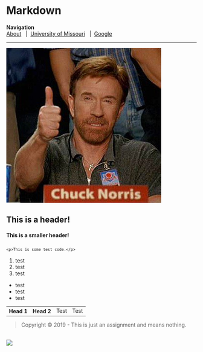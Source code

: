 # Markdown
<html>
  <head>
<b>Navigation</b>
<br><a href="markdown.html">About</a>
&nbsp;&nbsp;|&nbsp;&nbsp;<a href="https://missouri.edu">University of Missouri</a>
&nbsp;&nbsp;|&nbsp;&nbsp;<a href="https://google.com">Google</a>
<hr>
<img src="iu.jpg">

<h2>This is a header!</h2>

<h4>This is a smaller header!</h4>
</head>

<code>```<p>This is some test code.</p>```</code>
<ol>
  <li>test</li>
  <li>test</li>
  <li>test</li>
  </ol>
  
 <ul>
  <li>test</li>
  <li>test</li>
  <li>test</li>
  </ul>
  
 <table>
  <th>Head 1</th>
  <th>Head 2</th>
  <td>Test</td>
  <td>Test</td>
  </table>

<blockquote>Copyright &copy; 2019 - This is just an assignment and means nothing.</blockquote>
<br><img src="https://www.hscripts.com/freeimages/logos/academic-institution-logos/university-of-mizzou/mu-logo-clipart-128.gif">
</html>
